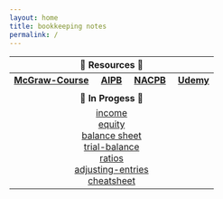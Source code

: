 ```yaml
---
layout: home
title: bookkeeping notes
permalink: /
---
```



| :honeybee: Resources :honeybee: |
|:---------:|
| [**McGraw-Course**](https://connect.mheducation.com/connect/hmStudentCourseList.do) &nbsp; &nbsp; [**AIPB**](https://aipb.org) &nbsp; &nbsp; [**NACPB**](https://www.certifiedpublicbookkeeper.org) &nbsp; &nbsp; [**Udemy**](https://www.udemy.com/)|
||
| :poop: **In Progess** :poop: |
|[income](2024-01-17-1-income-statement)<br>[equity](2024-01-17-2-changes-in-equity)<br>[balance sheet](2024-01-17-3-balance-sheet)<br>[trial-balance](2024-01-17-5-trial-balance)<br>[ratios](2024-01-17-4-fin-ratios)<br>[adjusting-entries](2024-01-25-6-adjusting-entries)<br>[cheatsheet](2024-01-16-order-of-financial-statements)<br>|
